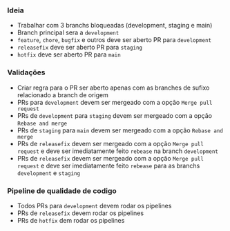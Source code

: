 ### Ideia

- Trabalhar com 3 branchs bloqueadas (development, staging e main)
- Branch principal sera a `development`
- `feature`, `chore`, `bugfix` e outros deve ser aberto PR para `development`
- `releasefix` deve ser aberto PR para `staging`
- `hotfix` deve ser aberto PR para `main`

### Validações

- Criar regra para o PR ser aberto apenas com as branches de sufixo relacionado a branch de origem
- PRs para `development` devem ser mergeado com a opção `Merge pull request`
- PRs de `development` para `staging` devem ser mergeado com a opção `Rebase and merge`
- PRs de `staging` para `main` devem ser mergeado com a opção `Rebase and merge`
- PRs de `releasefix` devem ser mergeado com a opção `Merge pull request` e deve ser imediatamente feito `rebease` na branch `development`
- PRs de `releasefix` devem ser mergeado com a opção `Merge pull request` e deve ser imediatamente feito `rebease` para as branchs `development` e `staging`

### Pipeline de qualidade de codigo
- Todos PRs para `development` devem rodar os pipelines
- PRs de `releasefix` devem rodar os pipelines
- PRs de `hotfix` dem rodar os pipelines
